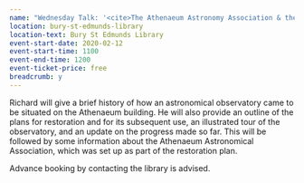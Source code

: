 ```yaml
---
name: "Wednesday Talk: '<cite>The Athenaeum Astronomy Association & the Restoration of Bury's Victorian Astronomical Observatory</cite>', by Richard Young"
location: bury-st-edmunds-library
location-text: Bury St Edmunds Library
event-start-date: 2020-02-12
event-start-time: 1100
event-end-time: 1200
event-ticket-price: free
breadcrumb: y
---
```


Richard will give a brief history of how an astronomical observatory came to be situated on the Athenaeum building. He will also provide an outline of the plans for restoration and for its subsequent use, an illustrated tour of the observatory, and an update on the progress made so far.
This will be followed by some information about the Athenaeum Astronomical Association, which was set up as part of the restoration plan.

Advance booking by contacting the library is advised.

